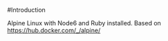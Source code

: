 #Introduction

Alpine Linux with Node6 and Ruby installed.  Based on <https://hub.docker.com/_/alpine/>